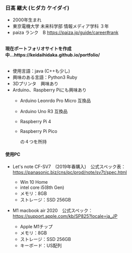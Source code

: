 <h3>日髙 継大 (ヒダカ ケイダイ)</h3>


- 2000年生まれ
- 東京電機大学 未来科学部 情報メディア学科 ３年
- paiza ランク　B  https://paiza.jp/guide/career#rank
<br>
<strong>現在ポートフォリオサイトを作成中...https://keidaihidaka.github.io/portfolio/</strong>
<br>
<br>

- 使用言語：java (C++も少し)
- 興味のある言語：Python3 Ruby
- 3Dプリンタ　興味あり
- Arduino、Raspberry Piにも興味あり
  - Arduino Leonrdo Pro Micro 互換品
  - Arduino Uno R3 互換品
  - Raspberry Pi 4
  - Raspberry Pi Pico
 
 
    の４つを所持<br>
<h4>使用PC</h4>


- Let's note CF-SV7　(2019年春購入)　公式スペック表：https://panasonic.biz/cns/pc/prod/note/sv7t/spec.html
  - Win 10 Home
  - intel core i5(8th Gen)
  - メモリ：8GB
  - ストレージ：SSD 256GB

- M1 macbook air 2020　公式スペック：https://support.apple.com/kb/SP825?locale=ja_JP
  - Apple M1チップ
  - メモリ：8GB
  - ストレージ：SSD 256GB
  - キーボード：US配列
  




<!---
KeidaiHidaka/KeidaiHidaka is a ✨ special ✨ repository because its `README.md` (this file) appears on your GitHub profile.
You can click the Preview link to take a look at your changes.
--->
